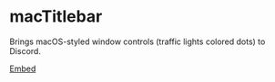 # macTitlebar

Brings macOS-styled window controls (traffic lights colored dots) to Discord.

[Embed](https://rawgit.com/intrnl/discordAdditions/master/macTitlebar/themefile.css)